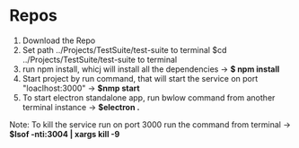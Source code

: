 # Repos
1. Download the Repo
2. Set path ../Projects/TestSuite/test-suite to terminal
    $cd ../Projects/TestSuite/test-suite to terminal
3. run npm install, whicj will install all the dependencies -> <b>$ npm install</b>
4. Start project by run command, that will start the service on port "loaclhost:3000"  -> <b>$nmp start</b>
5. To start electron standalone app, run bwlow command from another terminal instance -> <b>$electron .</b>
    
Note: To kill the service run on port 3000 run the command from terminal -> <b>$lsof -nti:3004 | xargs kill -9</b>
